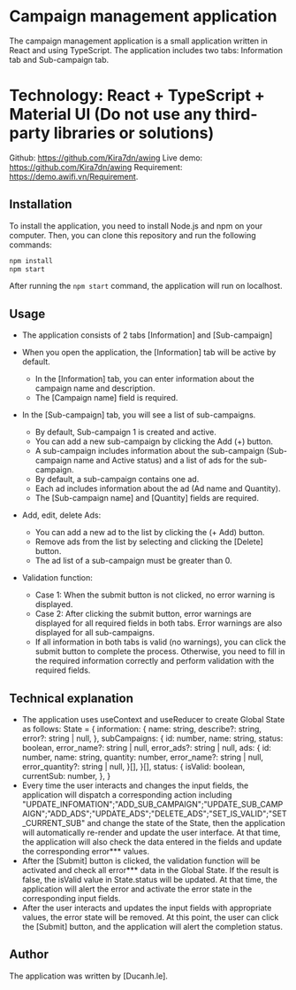 # Campaign management application

The campaign management application is a small application written in React and using TypeScript. The application includes two tabs: Information tab and Sub-campaign tab.

# Technology: React + TypeScript + Material UI (Do not use any third-party libraries or solutions)

Github: https://github.com/Kira7dn/awing
Live demo: https://github.com/Kira7dn/awing
Requirement: https://demo.awifi.vn/Requirement.

## Installation

To install the application, you need to install Node.js and npm on your computer. Then, you can clone this repository and run the following commands:

```bash
npm install
npm start
```

After running the `npm start` command, the application will run on localhost.

## Usage

- The application consists of 2 tabs [Information] and [Sub-campaign]
- When you open the application, the [Information] tab will be active by default.

  - In the [Information] tab, you can enter information about the campaign name and description.
  - The [Campaign name] field is required.

- In the [Sub-campaign] tab, you will see a list of sub-campaigns.

  - By default, Sub-campaign 1 is created and active.
  - You can add a new sub-campaign by clicking the Add (+) button.
  - A sub-campaign includes information about the sub-campaign (Sub-campaign name and Active status) and a list of ads for the sub-campaign.
  - By default, a sub-campaign contains one ad.
  - Each ad includes information about the ad (Ad name and Quantity).
  - The [Sub-campaign name] and [Quantity] fields are required.

- Add, edit, delete Ads:

  - You can add a new ad to the list by clicking the (+ Add) button.
  - Remove ads from the list by selecting and clicking the [Delete] button.
  - The ad list of a sub-campaign must be greater than 0.

- Validation function:
  - Case 1: When the submit button is not clicked, no error warning is displayed.
  - Case 2: After clicking the submit button, error warnings are displayed for all required fields in both tabs. Error warnings are also displayed for all sub-campaigns.
  - If all information in both tabs is valid (no warnings), you can click the submit button to complete the process. Otherwise, you need to fill in the required information correctly and perform validation with the required fields.

## Technical explanation
   - The application uses useContext and useReducer to create Global State as follows:
      State = {
         information: {
            name: string,
            describe?: string,
            error?: string | null,
         },
         subCampaigns: {
            id: number,
            name: string,
            status: boolean,
            error_name?: string | null,
            error_ads?: string | null,
            ads: {
               id: number,
               name: string,
               quantity: number,
               error_name?: string | null,
               error_quantity?: string | null,
            }[],
         }[],
         status: {
            isValid: boolean,
            currentSub: number,
         },
      }
   - Every time the user interacts and changes the input fields, the application will dispatch a corresponding action including "UPDATE_INFOMATION";"ADD_SUB_CAMPAIGN";"UPDATE_SUB_CAMPAIGN";"ADD_ADS";"UPDATE_ADS";"DELETE_ADS";"SET_IS_VALID";"SET_CURRENT_SUB" and change the state of the State, then the application will automatically re-render and update the user interface. At that time, the application will also check the data entered in the fields and update the corresponding error*** values.
   - After the [Submit] button is clicked, the validation function will be activated and check all error*** data in the Global State. If the result is false, the isValid value in State.status will be updated. At that time, the application will alert the error and activate the error state in the corresponding input fields.
   - After the user interacts and updates the input fields with appropriate values, the error state will be removed. At this point, the user can click the [Submit] button, and the application will alert the completion status.

## Author

The application was written by [Ducanh.le].

```
